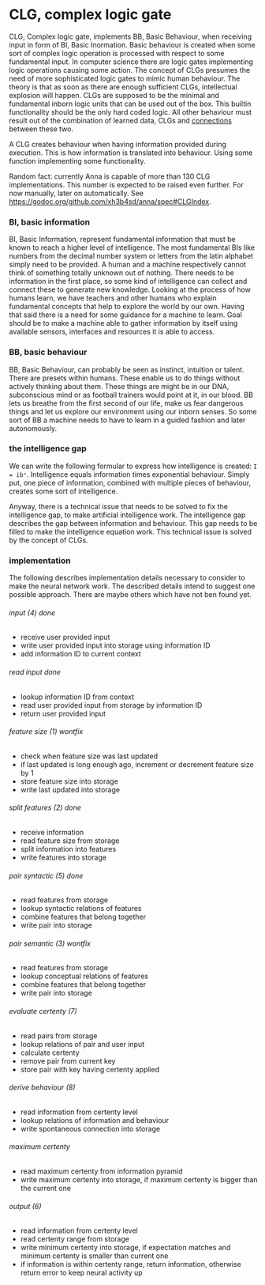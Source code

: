 # CLG, complex logic gate
CLG, Complex logic gate, implements BB, Basic Behaviour, when receiving input in
form of BI, Basic Inormation. Basic behaviour is created when some sort of
complex logic operation is processed with respect to some fundamental input. In
computer science there are logic gates implementing logic operations causing
some action. The concept of CLGs presumes the need of more sophisticated logic
gates to mimic human behaviour. The theory is that as soon as there are enough
sufficient CLGs, intellectual explosion will happen. CLGs are supposed to be
the minimal and fundamental inborn logic units that can be used out of the box.
This builtin functionality should be the only hard coded logic. All other
behaviour must result out of the combination of learned data, CLGs and
[connections](connection.md) between these two.

A CLG creates behaviour when having information provided during execution. This
is how information is translated into behaviour. Using some function
implementing some functionality.

Random fact: currently Anna is capable of more than 130 CLG implementations.
This number is expected to be raised even further. For now manually, later on
automatically. See https://godoc.org/github.com/xh3b4sd/anna/spec#CLGIndex.

### BI, basic information
BI, Basic Information, represent fundamental information that must be known to
reach a higher level of intelligence. The most fundamental BIs like numbers
from the decimal number system or letters from the latin alphabet simply need
to be provided. A human and a machine respectively cannot think of something
totally unknown out of nothing. There needs to be information in the first
place, so some kind of intelligence can collect and connect these to generate
new knowledge. Looking at the process of how humans learn, we have teachers and
other humans who explain fundamental concepts that help to explore the world by
our own. Having that said there is a need for some guidance for a machine to
learn. Goal should be to make a machine able to gather information by itself
using available sensors, interfaces and resources it is able to access.

### BB, basic behaviour
BB, Basic Behaviour, can probably be seen as instinct, intuition or talent.
There are presets within humans. These enable us to do things without actively
thinking about them. These things are might be in our DNA, subconscious mind or
as football trainers would point at it, in our blood. BB lets us breathe from
the first second of our life, make us fear dangerous things and let us explore
our environment using our inborn senses. So some sort of BB a machine needs to
have to learn in a guided fashion and later autonomously.

### the intelligence gap
We can write the following formular to express how intelligence is created: `I
= ibⁿ`. Intelligence equals information times exponential behaviour. Simply put,
one piece of information, combined with multiple pieces of behaviour, creates
some sort of intelligence.

Anyway, there is a technical issue that needs to be solved to fix the
intelligence gap, to make artificial intelligence work. The intelligence gap
describes the gap between information and behaviour. This gap needs to be filled
to make the intelligence equation work. This technical issue is solved by the
concept of CLGs.

### implementation
The following describes implementation details necessary to consider to make
the neural network work. The described details intend to suggest one possible
approach. There are maybe others which have not ben found yet.

###### input (4) done
- receive user provided input
- write user provided input into storage using information ID
- add information ID to current context

###### read input done
- lookup information ID from context
- read user provided input from storage by information ID
- return user provided input

###### feature size (1) wontfix
- check when feature size was last updated
- if last updated is long enough ago, increment or decrement feature size by 1
- store feature size into storage
- write last updated into storage

###### split features (2) done
- receive information
- read feature size from storage
- split information into features
- write features into storage

###### pair syntactic (5) done
- read features from storage
- lookup syntactic relations of features
- combine features that belong together
- write pair into storage

###### pair semantic (3) wontfix
- read features from storage
- lookup conceptual relations of features
- combine features that belong together
- write pair into storage

###### evaluate certenty (7)
- read pairs from storage
- lookup relations of pair and user input
- calculate certenty
- remove pair from current key
- store pair with key having certenty applied

###### derive behaviour (8)
- read information from certenty level
- lookup relations of information and behaviour
- write spontaneous connection into storage

###### maximum certenty
- read maximum certenty from information pyramid
- write maximum certenty into storage, if maximum certenty is bigger than the current one

###### output (6)
- read information from certenty level
- read certenty range from storage
- write minimum certenty into storage, if expectation matches and minimum certenty is smaller than current one
- if information is within certenty range, return information, otherwise return error to keep neural activity up
